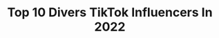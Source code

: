 ---
title: Top 10 Divers TikTok Influencers In 2022
description: >-
  Find top divers TikTok influencers in 2022. Most popular hashtags: #fyp #foryou #dueto #tiktok.
platform: TikTok
hits: 1847
text_top: Identify the most popular TikTok profiles on inBeat.
text_bottom: inBeat holds 1847 TikTok influencers like this for you to work with.
profiles:
  - username: "thomasciprick"
    fullname: >-
      Thomas Ciprick
    bio: >-
      🇨🇦 Diver
    location: "Canada"
    followers: 116800
    engagement: 1049
    commentsToLikes: 0.003845
    id: ck806zczlnbd50j78tyvu07re
    verified: false
    hashtags: "#diving, #foryoupage, #fyp, #foryou"
  - username: "albagonzalojulibert"
    fullname: >-
      Alba Gonzalo Juliber
    bio: >-
      Nunca dejes de soñar ❤️ + 40 y con mucha alegría.. Diversión a tope
    location: "Spain"
    followers: 3117
    engagement: 4501
    commentsToLikes: 0.629236
    id: ckcek7bqktfm20j23soyh9qxq
    verified: false
    hashtags: "#esemomentazo, #humor, #amistad, #campistas"
  - username: "gilson0070"
    fullname: >-
      GiL🕺☄️
    bio: >-
      Deus na frente de tudo diversão alegria com senhor jesus Cristo no ❤️💙🙌 💥🙌
    location: "Brazil"
    followers: 2442
    engagement: 2936
    commentsToLikes: 0.554991
    id: ckc8vecb7i8fc0j2327oym7vj
    verified: false
    hashtags: "#tiktok, #dueto, #chaves, #humor"
  - username: "booktokchild"
    fullname: >-
      Bahia (she/her)📚💛
    bio: >-
      Book: Reader Shadow: Hunter Diver: Sity Raven: Boys JK Rowling: Trash
    location: "United States"
    followers: 5222
    engagement: 2534
    commentsToLikes: 0.075251
    id: ckc8yx3kcnlk60j232epk1iq9
    verified: false
    hashtags: "#cassandraclare, #books, #hp, #read"
  - username: "claicepires"
    fullname: >-
      Claice Pires /diversão
    bio: >-
      mulher, mãe, enfermeira, casada e feliz! tiktok é diversão 🤣
    location: "Brazil"
    followers: 3730
    engagement: 2437
    commentsToLikes: 0.326154
    id: ckcvheywmu4z40j2339t4fdxw
    verified: false
    hashtags: "#diversao, #tiktok, #maeefilha, #foryou"
  - username: "caryruth"
    fullname: >-
      CaryRuth
    bio: >-
      Por Diversión #caryruth ♡๑۞๑❁۩ đα𝐦Ẹ 𝓂𝐢𝕝 β𝐞𝔰ㄖŜ ۩❁๑۞๑♡ No ofensas 🙏
    location: "Argentina"
    followers: 55800
    engagement: 2130
    commentsToLikes: 0.203468
    id: ckcvin1nqvrs50j23l9ghtcvr
    verified: false
    hashtags: "#argentina, #caryruth, #100precuchicuchi, #duochallenge"
  - username: "maitealejandrocp"
    fullname: >-
      chololo.19.live
    bio: >-
      🏳️‍🌈Feministas, pro derechos, Lectura, cultura, y diversión 🏳️‍🌈
    location: "Mexico"
    followers: 158100
    engagement: 2772
    commentsToLikes: 0.029484
    id: ckc3ewudg0rfw0j236newmcde
    verified: false
    hashtags: "#fyp, #tiktoksincensura, #tiktoknoscensura, #maitealejandro"
  - username: "luli_ferreiraa"
    fullname: >-
      Lulii🌻
    bio: >-
      por diversão🥰 OBRIGADA PELOS 13K💗 insta: @luli_ferreiraa NÃO ME STALKEIA!
    location: "Brazil"
    followers: 13200
    engagement: 1787
    commentsToLikes: 0.070072
    id: ckc8v7r4mhxer0j23u4kcfusz
    verified: false
    hashtags: "#dueto, #fyp, #foryou, #fy"
  - username: "angeldavalos288"
    fullname: >-
      ángel
    bio: >-
      divirtiéndome a mis 53 años por qué la diversión no es exclusiva de los jóvenes
    location: "Mexico"
    followers: 5189
    engagement: 1622
    commentsToLikes: 0.305069
    id: ckdno2ektk72a0j236q7a1muo
    verified: false
    hashtags: "#hazduo, #hallowen, #risastiktok, #hazduoconmigo"
  - username: "fabiolopes2709"
    fullname: >-
      Fabio Lopes
    bio: >-
      diversao é tudo vamos nos divertir viva a vida Diversão é tudo
    location: "Brazil"
    followers: 4342
    engagement: 3340
    commentsToLikes: 0.357521
    id: ckdtkuwggyrgk0j230hc02lou
    verified: false
    hashtags: "#fyp, #tik, #amigos, #virall"
---